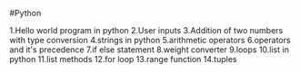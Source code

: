 #Python

1.Hello world program in python
2.User inputs
3.Addition of two numbers with type conversion
4.strings in python
5.arithmetic operators
6.operators and it's precedence
7.if else statement
8.weight converter
9.loops
10.list in python
11.list methods
12.for loop
13.range function
14.tuples
